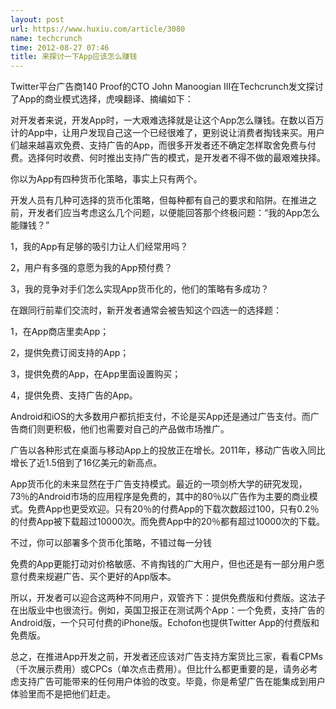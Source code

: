 ```yaml
---
layout: post
url: https://www.huxiu.com/article/3080
name: techcrunch
time: 2012-08-27 07:46
title: 来探讨一下App应该怎么赚钱
---
```

Twitter平台广告商140 Proof的CTO John Manoogian III在Techcrunch发文探讨了App的商业模式选择，虎嗅翻译、摘编如下：

对开发者来说，开发App时，一大艰难选择就是让这个App怎么赚钱。在数以百万计的App中，让用户发现自己这一个已经很难了，更别说让消费者掏钱来买。用户们越来越喜欢免费、支持广告的App，而很多开发者还不确定怎样取舍免费与付费。选择何时收费、何时推出支持广告的模式，是开发者不得不做的最艰难抉择。

你以为App有四种货币化策略，事实上只有两个。

开发人员有几种可选择的货币化策略，但每种都有自己的要求和陷阱。在推进之前，开发者们应当考虑这么几个问题，以便能回答那个终极问题：“我的App怎么能赚钱？”

1，我的App有足够的吸引力让人们经常用吗？

2，用户有多强的意愿为我的App预付费？

3，我的竞争对手们怎么实现App货币化的，他们的策略有多成功？

在跟同行前辈们交流时，新开发者通常会被告知这个四选一的选择题：

1，在App商店里卖App；

2，提供免费订阅支持的App；

3，提供免费的App，在App里面设置购买；

4，提供免费、支持广告的App。

Android和iOS的大多数用户都抗拒支付，不论是买App还是通过广告支付。而广告商们则更积极，他们也需要对自己的产品做市场推广。

广告以各种形式在桌面与移动App上的投放正在增长。2011年，移动广告收入同比增长了近1.5倍到了16亿美元的新高点。

App货币化的未来显然在于广告支持模式。最近的一项剑桥大学的研究发现，73％的Android市场的应用程序是免费的，其中的80％以广告作为主要的商业模式。免费App也更受欢迎。只有20％的付费App的下载次数超过100，只有0.2％的付费App被下载超过10000次。而免费App中的20％都有超过10000次的下载。

不过，你可以部署多个货币化策略，不错过每一分钱

免费的App更能打动对价格敏感、不肯掏钱的广大用户，但也还是有一部分用户愿意付费来规避广告、买个更好的App版本。

所以，开发者可以迎合这两种不同用户，双管齐下：提供免费版和付费版。这法子在出版业中也很流行。例如，英国卫报正在测试两个App：一个免费，支持广告的Android版，一个只可付费的iPhone版。Echofon也提供Twitter App的付费版和免费版。

总之，在推进App开发之前，开发者还应该对广告支持方案货比三家，看看CPMs（千次展示费用）或CPCs（单次点击费用）。但比什么都更重要的是，请务必考虑支持广告可能带来的任何用户体验的改变。毕竟，你是希望广告在能集成到用户体验里而不是把他们赶走。

